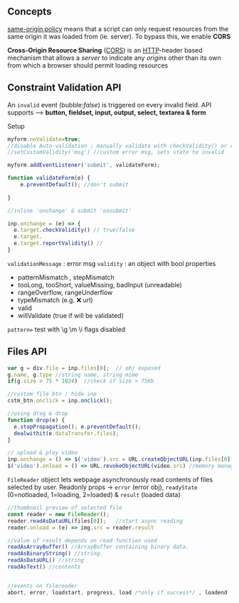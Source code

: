 
## Concepts

[same-origin policy](https://developer.mozilla.org/en-US/docs/Web/Security/Same-origin_policy) means that a script can only request resources from the same origin it was loaded from (ie. server). To bypass this, we enable **CORS** 

**Cross-Origin Resource Sharing** ([CORS](https://developer.mozilla.org/en-US/docs/Glossary/CORS)) is an [HTTP](https://developer.mozilla.org/en-US/docs/Glossary/HTTP)-header based mechanism that allows a *server* to indicate any *origins* other than its own from which a browser should permit loading resources

## Constraint Validation API

An `invalid` event (bubble:*false*) is triggered on every invalid field. API supports --> **button, fieldset, input, output, select, textarea & form**

Setup
```jsx
myform.noValidate=true; 
//disable Auto-validation ; manually validate with checkValidity() or reportValidity()
//setCustomValidity('msg') //custom error msg, sets state to invalid

myform.addEventListener('submit', validateForm);

function validateForm(e) {
	e.preventDefault(); //don't submit
	
}
```


```js
//inline 'onchange' & submit 'onsubmit'

inp.onchange = (e) => {
  e.target.checkValidity() // true/false
  e.target.
  e.target.reportValidity() // 
}
```

`validationMessage` : error msg
`validity` : an object with bool properties
  - patternMismatch , stepMismatch
  - tooLong, tooShort, valueMissing, badInput (unreadable)
  - rangeOverflow, rangeUnderflow
  - typeMismatch (e.g. ❌ url)
  - valid 
  - willValidate (true if will be validated)

`pattern=` test with \g \m \i flags disabled


## Files API 


```js
var g = div.file = inp.files[0];  // obj exposed
g.name, g.type //string name, string mime
if(g.size > 75 * 1024)  //check if size > 75Kb

//custom file btn ; hide inp
cstm_btn.onclick = inp.onclick();

//using drag & drop
function drop(e) {
  e.stopPropagation(); e.preventDefault();
  dealwithit(e.dataTransfer.files);
}

// upload & play video
inp.onchange = () => $('video').src = URL.createObjectURL(inp.files[0])
$('video').onload = () => URL.revokeObjectURL(video.src) //memory management

```

`FileReader` object lets webpage asynchronously read contents of files selected by user. Readonly props -> `error` (error obj), `readyState` (0=notloaded, 1=loading, 2=loaded) & `result` (loaded data)

```js
//thumbnail preview of selected file
const reader = new FileReader();
reader.readAsDataURL(files[0]);   //start async reading
reader.onload = (e) => img.src = reader.result

//value of result depends on read function used
readAsArrayBuffer()	//ArrayBuffer containing binary data.
readAsBinaryString() //string.
readAsDataURL()	//string 
readAsText() //contents


//events on filereader
abort, error, loadstart, progress, load /*only if success*/ , loadend
```
